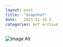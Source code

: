 ```yaml
---
layout:	post
title:	"Snapshot"
date:	2021-11-18 3
categories:	kof archive
---
```


![Image Alt](https://k0f.github.io/assets/2021-11-18-143713.jpg)